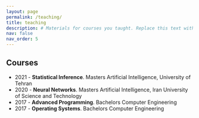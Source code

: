 ```yaml
---
layout: page
permalink: /teaching/
title: teaching
description: # Materials for courses you taught. Replace this text with your description.
nav: false
nav_order: 5
---
```


## Courses

  - 2021 - **Statistical Inference**. Masters Artificial Intelligence, University of Tehran
  - 2020 - **Neural Networks**. Masters Artificial Intelligence, Iran University of Science and Technology
  - 2017 - **Advanced Programming**. Bachelors Computer Engineering
  - 2017 - **Operating Systems**. Bachelors Computer Engineering


